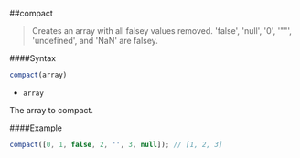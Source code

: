 ##compact
>Creates an array with all falsey values removed.
>'false', 'null', '0', '""', 'undefined', and 'NaN' are falsey.

####Syntax
```js
compact(array)
```

- <code>array</code>

The array to compact.

####Example
```js
compact([0, 1, false, 2, '', 3, null]); // [1, 2, 3]
```